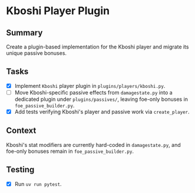 # Kboshi Player Plugin

## Summary
Create a plugin-based implementation for the Kboshi player and migrate its unique passive bonuses.

## Tasks
- [x] Implement `Kboshi` player plugin in `plugins/players/kboshi.py`.
- [ ] Move Kboshi-specific passive effects from `damagestate.py` into a dedicated plugin under `plugins/passives/`, leaving foe-only bonuses in `foe_passive_builder.py`.
- [x] Add tests verifying Kboshi's player and passive work via `create_player`.

## Context
Kboshi's stat modifiers are currently hard-coded in `damagestate.py`, and foe-only bonuses remain in `foe_passive_builder.py`.

## Testing
- [x] Run `uv run pytest`.
